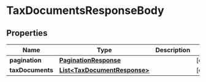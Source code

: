 

# TaxDocumentsResponseBody


## Properties

| Name | Type | Description | Notes |
|------------ | ------------- | ------------- | -------------|
|**pagination** | [**PaginationResponse**](PaginationResponse.md) |  |  [optional] |
|**taxDocuments** | [**List&lt;TaxDocumentResponse&gt;**](TaxDocumentResponse.md) |  |  [optional] |



